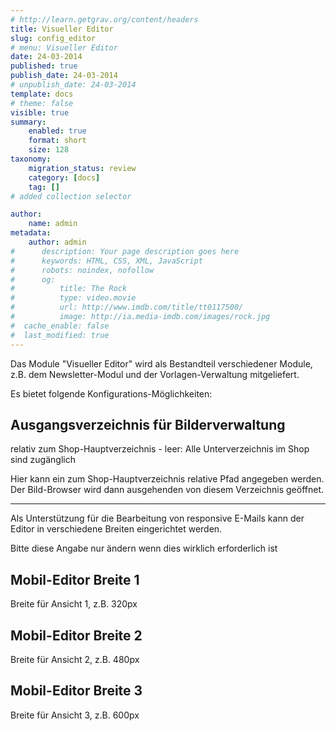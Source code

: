 ```yaml
---
# http://learn.getgrav.org/content/headers
title: Visueller Editor
slug: config_editor
# menu: Visueller Editor
date: 24-03-2014
published: true
publish_date: 24-03-2014
# unpublish_date: 24-03-2014
template: docs
# theme: false
visible: true
summary:
    enabled: true
    format: short
    size: 128
taxonomy:
    migration_status: review
    category: [docs]
    tag: []
# added collection selector

author:
    name: admin
metadata:
    author: admin
#      description: Your page description goes here
#      keywords: HTML, CSS, XML, JavaScript
#      robots: noindex, nofollow
#      og:
#          title: The Rock
#          type: video.movie
#          url: http://www.imdb.com/title/tt0117500/
#          image: http://ia.media-imdb.com/images/rock.jpg
#  cache_enable: false
#  last_modified: true
---
```


Das Module "Visueller Editor" wird als Bestandteil verschiedener Module, z.B. dem Newsletter-Modul und der Vorlagen-Verwaltung mitgeliefert.

Es bietet folgende Konfigurations-Möglichkeiten:

## Ausgangsverzeichnis für Bilderverwaltung

relativ zum Shop-Hauptverzeichnis - leer: Alle Unterverzeichnis im Shop sind zugänglich

Hier kann ein zum Shop-Hauptverzeichnis relative Pfad angegeben werden. Der Bild-Browser wird dann ausgehenden von diesem Verzeichnis geöffnet.

- - - - - -

Als Unterstützung für die Bearbeitung von responsive E-Mails kann der Editor in verschiedene Breiten eingerichtet werden.

Bitte diese Angabe nur ändern wenn dies wirklich erforderlich ist

## Mobil-Editor Breite 1

Breite für Ansicht 1, z.B. 320px

## Mobil-Editor Breite 2

Breite für Ansicht 2, z.B. 480px

## Mobil-Editor Breite 3

Breite für Ansicht 3, z.B. 600px
